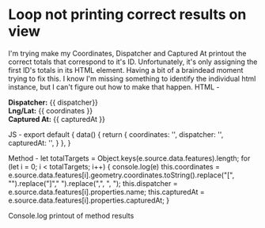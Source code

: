 
# Loop not printing correct results on view

I'm trying make my Coordinates, Dispatcher and Captured At printout the correct totals that correspond to it's ID. Unfortunately, it's only assigning the first ID's totals in its HTML element. Having a bit of a braindead moment trying to fix this.
I know I'm missing something to identify the individual html instance, but I can't figure out how to make that happen.
HTML -
<div v-if="zoomLevel > 10" class="search-data">
  <div><strong>Dispatcher:</strong>&nbsp;<span id="dispatcher">{{ dispatcher}}</span></div>
  <div><strong>Lng/Lat:</strong>&nbsp;<span id="coordinates">{{ coordinates }}</span></div>
  <div><strong>Captured At:</strong>&nbsp;<span id="capturedAt">{{ capturedAt }}</span></div>
</div>

JS -
export default {
  data() {
    return {
      coordinates: '',
      dispatcher: '',
      capturedAt: '',
    }
  },
}

Method -
let totalTargets = Object.keys(e.source.data.features).length;
for (let i = 0; i < totalTargets; i++) {
  console.log(e)
  this.coordinates = e.source.data.features[i].geometry.coordinates.toString().replace("[", "").replace("]"," ").replace(",", ", ");
  this.dispatcher = e.source.data.features[i].properties.name;
  this.capturedAt = e.source.data.features[i].properties.capturedAt;
}

Console.log printout of method results


        